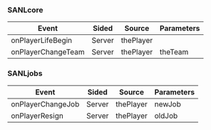 ### SANLcore
|Event|Sided|Source|Parameters|
|---|---|---|---|
|onPlayerLifeBegin|Server|thePlayer|   |
|onPlayerChangeTeam|Server|thePlayer|theTeam|


### SANLjobs
|Event|Sided|Source|Parameters|
|---|---|---|---|
|onPlayerChangeJob|Server|thePlayer|newJob|
|onPlayerResign|Server|thePlayer|oldJob|
